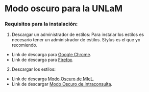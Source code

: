 # Modo oscuro para la UNLaM
### Requisitos para la instalación:
1. Descargar un administrador de estilos:
Para instalar los estilos es necesario tener un administrador de estilos. Stylus es el que yo recomiendo.
* Link de descarga para [Google Chrome](https://chrome.google.com/webstore/detail/stylus/clngdbkpkpeebahjckkjfobafhncgmne?hl=en).
* Link de descarga para [Firefox](https://addons.mozilla.org/en-US/firefox/addon/styl-us/).
2. Descargar los estilos:
* Link de descarga [Modo Oscuro de MIeL](chrome-extension://clngdbkpkpeebahjckkjfobafhncgmne/edit.html?id=1).
* Link de descargar [Modo Oscuro de Intraconsulta](https://raw.githubusercontent.com/mngomezz/UNLaM-Modo-Oscuro/master/Dark_Intraconsulta.user.css).
